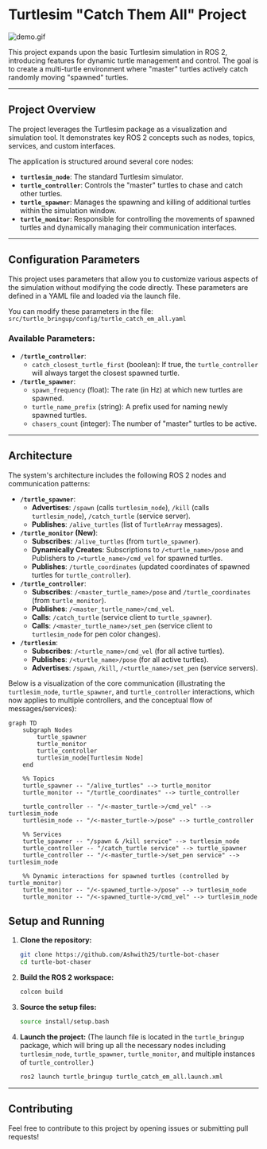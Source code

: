 # Turtlesim "Catch Them All" Project

![demo.gif](https://s14.gifyu.com/images/bKuIo.gif)

This project expands upon the basic Turtlesim simulation in ROS 2, introducing features for dynamic turtle management and control. The goal is to create a multi-turtle environment where "master" turtles actively catch randomly moving "spawned" turtles.

---

## Project Overview

The project leverages the Turtlesim package as a visualization and simulation tool. It demonstrates key ROS 2 concepts such as nodes, topics, services, and custom interfaces.

The application is structured around several core nodes:
* **`turtlesim_node`**: The standard Turtlesim simulator.
* **`turtle_controller`**: Controls the "master" turtles to chase and catch other turtles.
* **`turtle_spawner`**: Manages the spawning and killing of additional turtles within the simulation window.
* **`turtle_monitor`**: Responsible for controlling the movements of spawned turtles and dynamically managing their communication interfaces.

---

## Configuration Parameters

This project uses parameters that allow you to customize various aspects of the simulation without modifying the code directly. These parameters are defined in a YAML file and loaded via the launch file.

You can modify these parameters in the file:
`src/turtle_bringup/config/turtle_catch_em_all.yaml`

### Available Parameters:

* **`/turtle_controller`**:
    * `catch_closest_turtle_first` (boolean): If true, the `turtle_controller` will always target the closest spawned turtle.
* **`/turtle_spawner`**:
    * `spawn_frequency` (float): The rate (in Hz) at which new turtles are spawned.
    * `turtle_name_prefix` (string): A prefix used for naming newly spawned turtles.
    * `chasers_count` (integer): The number of "master" turtles to be active.
---

## Architecture

The system's architecture includes the following ROS 2 nodes and communication patterns:

* **`/turtle_spawner`**:
    * **Advertises**: `/spawn` (calls `turtlesim_node`), `/kill` (calls `turtlesim_node`), `/catch_turtle` (service server).
    * **Publishes**: `/alive_turtles` (list of `TurtleArray` messages).
* **`/turtle_monitor` (New)**:
    * **Subscribes**: `/alive_turtles` (from `turtle_spawner`).
    * **Dynamically Creates**: Subscriptions to `/<turtle_name>/pose` and Publishers to `/<turtle_name>/cmd_vel` for spawned turtles.
    * **Publishes**: `/turtle_coordinates` (updated coordinates of spawned turtles for `turtle_controller`).
* **`/turtle_controller`**:
    * **Subscribes**: `/<master_turtle_name>/pose` and `/turtle_coordinates` (from `turtle_monitor`).
    * **Publishes**: `/<master_turtle_name>/cmd_vel`.
    * **Calls**: `/catch_turtle` (service client to `turtle_spawner`).
    * **Calls**: `/<master_turtle_name>/set_pen` (service client to `turtlesim_node` for pen color changes).
* **`/turtlesim`**:
    * **Subscribes**: `/<turtle_name>/cmd_vel` (for all active turtles).
    * **Publishes**: `/<turtle_name>/pose` (for all active turtles).
    * **Advertises**: `/spawn`, `/kill`, `/<turtle_name>/set_pen` (service servers).

Below is a visualization of the core communication (illustrating the `turtlesim_node`, `turtle_spawner`, and `turtle_controller` interactions, which now applies to multiple controllers, and the conceptual flow of messages/services):

```mermaid
graph TD
    subgraph Nodes
        turtle_spawner
        turtle_monitor
        turtle_controller
        turtlesim_node[Turtlesim Node]
    end

    %% Topics
    turtle_spawner -- "/alive_turtles" --> turtle_monitor
    turtle_monitor -- "/turtle_coordinates" --> turtle_controller

    turtle_controller -- "/<-master_turtle->/cmd_vel" --> turtlesim_node
    turtlesim_node -- "/<-master_turtle->/pose" --> turtle_controller

    %% Services
    turtle_spawner -- "/spawn & /kill service" --> turtlesim_node
    turtle_controller -- "/catch_turtle service" --> turtle_spawner
    turtle_controller -- "/<-master_turtle->/set_pen service" --> turtlesim_node

    %% Dynamic interactions for spawned turtles (controlled by turtle_monitor)
    turtle_monitor -- "/<-spawned_turtle->/pose" --> turtlesim_node
    turtle_monitor -- "/<-spawned_turtle->/cmd_vel" --> turtlesim_node
```

## Setup and Running

1.  **Clone the repository:**
    ```bash
    git clone https://github.com/Ashwith25/turtle-bot-chaser
    cd turtle-bot-chaser
    ```
2.  **Build the ROS 2 workspace:**
    ```bash
    colcon build
    ```
3.  **Source the setup files:**
    ```bash
    source install/setup.bash
    ```
4.  **Launch the project:**
    (The launch file is located in the `turtle_bringup` package, which will bring up all the necessary nodes including `turtlesim_node`, `turtle_spawner`, `turtle_monitor`, and multiple instances of `turtle_controller`.)
    ```bash
    ros2 launch turtle_bringup turtle_catch_em_all.launch.xml
    ```
---

## Contributing

Feel free to contribute to this project by opening issues or submitting pull requests!
